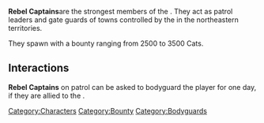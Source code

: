 **Rebel Captains**are the strongest members of the [](03%20-%20Projects%20&%20Wikis/Kenshi/Kenshi%20Wiki/Kenshi%20Wiki%20Template/Rebel_Swordsmen.md). They act as patrol leaders and
gate guards of towns controlled by the [](03%20-%20Projects%20&%20Wikis/Kenshi/Kenshi%20Wiki/Kenshi%20Wiki%20Template/Empire_Peasants.md) in the northeastern territories.

They spawn with a bounty ranging from 2500 to 3500 Cats.

## Interactions

**Rebel Captains** on patrol can be asked to bodyguard the player for
one day, if they are allied to the [](Rebel_Farmers.md).

[Category:Characters](Category:Characters "wikilink")
[Category:Bounty](Category:Bounty "wikilink")
[Category:Bodyguards](Category:Bodyguards "wikilink")